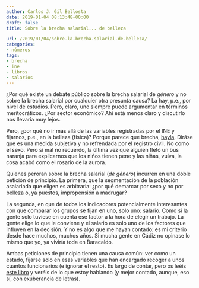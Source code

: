 ```yaml
---
author: Carlos J. Gil Bellosta
date: 2019-01-04 08:13:48+00:00
draft: false
title: Sobre la brecha salarial... de belleza

url: /2019/01/04/sobre-la-brecha-salarial-de-belleza/
categories:
- números
tags:
- brecha
- ine
- libros
- salarios
---
```


¿Por qué existe un debate público sobre la brecha salarial de _género_ y no sobre la brecha salarial por cualquier otra presunta causa? La hay, p.e., por nivel de estudios. Pero, claro, uno siempre puede argumentar en términos meritocráticos. ¿Por sector económico? Ahí está menos claro y discutirlo nos llevaría muy lejos.

Pero, ¿por qué no ir más allá de las variables registradas por el INE y fijarnos, p.e., en la belleza (física)? Porque parece que brecha, [hayla](http://eprints.lse.ac.uk/68923/). Diráse que es una medida subjetiva y no refrendada por el registro civil. No como el sexo. Pero si mal no recuerdo, la última vez que alguien fletó un bus naranja para explicarnos que los niños tienen pene y las niñas, vulva, la cosa acabó como el rosario de la aurora.

Quienes peroran sobre la brecha salarial (_de género_) incurren en una doble petición de principio. La primera, que la segmentación de la población asalariada que eligen es arbitraria: ¿por qué demarcar por sexo y no por belleza o, ya puestos, impropensión a madrugar?

La segunda, en que de todos los indicadores potencialmente interesantes con que comparar los grupos se fijan en uno, solo uno: salario. Como si la gente solo tuviese en cuenta ese factor a la hora de elegir un trabajo. La gente elige lo que le conviene y el salario es solo uno de los factores que influyen en la decisión. Y no es algo que me hayan contado: es mi criterio desde hace muchos, muchos años. Si mucha gente en Cádiz no opinase lo mismo que yo, ya viviría toda en Baracaldo.

Ambas peticiones de principio tienen una causa común: ver como un estado, fijarse solo en esas variables que han encargado recoger a unos cuantos funcionarios (e ignorar el resto). Es largo de contar, pero os leéis [este libro](https://en.wikipedia.org/wiki/Seeing_Like_a_State) y veréis de lo que estoy hablando (y mejor contado, aunque, eso sí, con exuberancia de letras).
